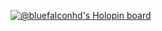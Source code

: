 [![@bluefalconhd's Holopin board](https://holopin.me/bluefalconhd)](https://holopin.io/@bluefalconhd)
